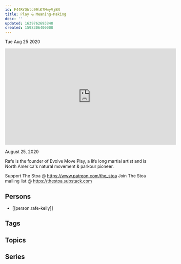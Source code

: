 ```yaml
---
id: F44RYQhtc99lK7MwyVjBN
title: Play & Meaning-Making
desc: ''
updated: 1639762693848
created: 1598306400000
---
```





Tue Aug 25 2020

<iframe width="560" height="315" src="https://www.youtube.com/embed/p80Urr4FaLk" title="Play & Meaning-Making w/ Rafe Kelly" frameborder="0" allow="accelerometer; autoplay; clipboard-write; encrypted-media; gyroscope; picture-in-picture" allowfullscreen ></iframe>

August 25, 2020

Rafe is the founder of Evolve Move Play, a life long martial artist and is North America's natural movement & parkour pioneer.

Support The Stoa @ https://www.patreon.com/the_stoa 
Join The Stoa mailing list @ https://thestoa.substack.com

## Persons

- [[person.rafe-kelly]]

## Tags



## Topics



## Series



